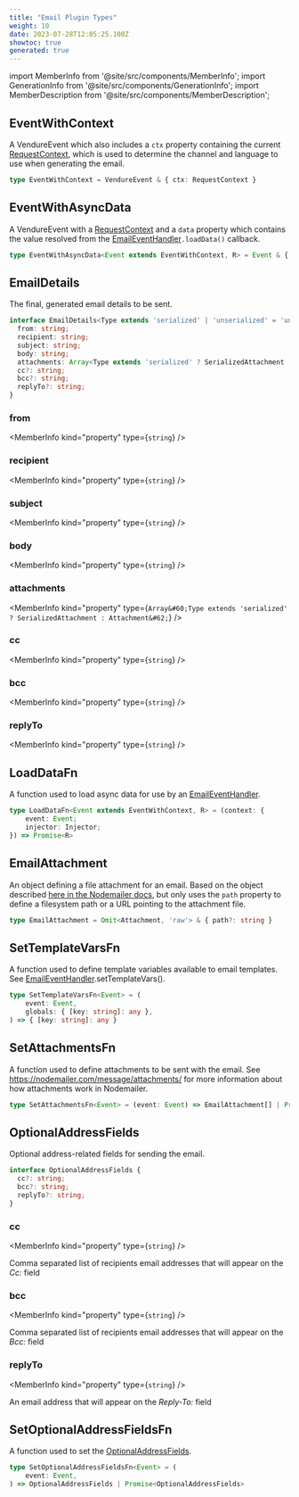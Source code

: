 ```yaml
---
title: "Email Plugin Types"
weight: 10
date: 2023-07-28T12:05:25.100Z
showtoc: true
generated: true
---
```

<!-- This file was generated from the Vendure source. Do not modify. Instead, re-run the "docs:build" script -->
import MemberInfo from '@site/src/components/MemberInfo';
import GenerationInfo from '@site/src/components/GenerationInfo';
import MemberDescription from '@site/src/components/MemberDescription';


## EventWithContext

<GenerationInfo sourceFile="packages/email-plugin/src/types.ts" sourceLine="21" packageName="@vendure/email-plugin" />

A VendureEvent which also includes a `ctx` property containing the current
<a href='/reference/typescript-api/request/request-context#requestcontext'>RequestContext</a>, which is used to determine the channel and language
to use when generating the email.

```ts title="Signature"
type EventWithContext = VendureEvent & { ctx: RequestContext }
```


## EventWithAsyncData

<GenerationInfo sourceFile="packages/email-plugin/src/types.ts" sourceLine="31" packageName="@vendure/email-plugin" />

A VendureEvent with a <a href='/reference/typescript-api/request/request-context#requestcontext'>RequestContext</a> and a `data` property which contains the
value resolved from the <a href='/reference/typescript-api/core-plugins/email-plugin/email-event-handler#emaileventhandler'>EmailEventHandler</a>`.loadData()` callback.

```ts title="Signature"
type EventWithAsyncData<Event extends EventWithContext, R> = Event & { data: R }
```


## EmailDetails

<GenerationInfo sourceFile="packages/email-plugin/src/types.ts" sourceLine="248" packageName="@vendure/email-plugin" />

The final, generated email details to be sent.

```ts title="Signature"
interface EmailDetails<Type extends 'serialized' | 'unserialized' = 'unserialized'> {
  from: string;
  recipient: string;
  subject: string;
  body: string;
  attachments: Array<Type extends 'serialized' ? SerializedAttachment : Attachment>;
  cc?: string;
  bcc?: string;
  replyTo?: string;
}
```

<div className="members-wrapper">

### from

<MemberInfo kind="property" type={`string`}   />


### recipient

<MemberInfo kind="property" type={`string`}   />


### subject

<MemberInfo kind="property" type={`string`}   />


### body

<MemberInfo kind="property" type={`string`}   />


### attachments

<MemberInfo kind="property" type={`Array&#60;Type extends 'serialized' ? SerializedAttachment : Attachment&#62;`}   />


### cc

<MemberInfo kind="property" type={`string`}   />


### bcc

<MemberInfo kind="property" type={`string`}   />


### replyTo

<MemberInfo kind="property" type={`string`}   />




</div>


## LoadDataFn

<GenerationInfo sourceFile="packages/email-plugin/src/types.ts" sourceLine="282" packageName="@vendure/email-plugin" />

A function used to load async data for use by an <a href='/reference/typescript-api/core-plugins/email-plugin/email-event-handler#emaileventhandler'>EmailEventHandler</a>.

```ts title="Signature"
type LoadDataFn<Event extends EventWithContext, R> = (context: {
    event: Event;
    injector: Injector;
}) => Promise<R>
```


## EmailAttachment

<GenerationInfo sourceFile="packages/email-plugin/src/types.ts" sourceLine="301" packageName="@vendure/email-plugin" />

An object defining a file attachment for an email. Based on the object described
[here in the Nodemailer docs](https://nodemailer.com/message/attachments/), but
only uses the `path` property to define a filesystem path or a URL pointing to
the attachment file.

```ts title="Signature"
type EmailAttachment = Omit<Attachment, 'raw'> & { path?: string }
```


## SetTemplateVarsFn

<GenerationInfo sourceFile="packages/email-plugin/src/types.ts" sourceLine="410" packageName="@vendure/email-plugin" />

A function used to define template variables available to email templates.
See <a href='/reference/typescript-api/core-plugins/email-plugin/email-event-handler#emaileventhandler'>EmailEventHandler</a>.setTemplateVars().

```ts title="Signature"
type SetTemplateVarsFn<Event> = (
    event: Event,
    globals: { [key: string]: any },
) => { [key: string]: any }
```


## SetAttachmentsFn

<GenerationInfo sourceFile="packages/email-plugin/src/types.ts" sourceLine="424" packageName="@vendure/email-plugin" />

A function used to define attachments to be sent with the email.
See https://nodemailer.com/message/attachments/ for more information about
how attachments work in Nodemailer.

```ts title="Signature"
type SetAttachmentsFn<Event> = (event: Event) => EmailAttachment[] | Promise<EmailAttachment[]>
```


## OptionalAddressFields

<GenerationInfo sourceFile="packages/email-plugin/src/types.ts" sourceLine="434" packageName="@vendure/email-plugin" since="1.1.0" />

Optional address-related fields for sending the email.

```ts title="Signature"
interface OptionalAddressFields {
  cc?: string;
  bcc?: string;
  replyTo?: string;
}
```

<div className="members-wrapper">

### cc

<MemberInfo kind="property" type={`string`}   />

Comma separated list of recipients email addresses that will appear on the _Cc:_ field
### bcc

<MemberInfo kind="property" type={`string`}   />

Comma separated list of recipients email addresses that will appear on the _Bcc:_ field
### replyTo

<MemberInfo kind="property" type={`string`}   />

An email address that will appear on the _Reply-To:_ field


</div>


## SetOptionalAddressFieldsFn

<GenerationInfo sourceFile="packages/email-plugin/src/types.ts" sourceLine="460" packageName="@vendure/email-plugin" since="1.1.0" />

A function used to set the <a href='/reference/typescript-api/core-plugins/email-plugin/email-plugin-types#optionaladdressfields'>OptionalAddressFields</a>.

```ts title="Signature"
type SetOptionalAddressFieldsFn<Event> = (
    event: Event,
) => OptionalAddressFields | Promise<OptionalAddressFields>
```
